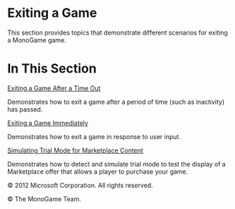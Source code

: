 

# Exiting a Game

This section provides topics that demonstrate different scenarios for exiting a MonoGame game.

# In This Section

[Exiting a Game After a Time Out](AppModel_HowTo_TimingOut.md)

Demonstrates how to exit a game after a period of time (such as inactivity) has passed.

[Exiting a Game Immediately](AppModel_HowTo_ExitNow.md)

Demonstrates how to exit a game in response to user input.

[Simulating Trial Mode for Marketplace Content](TrialModeAndMarketplace.md)

Demonstrates how to detect and simulate trial mode to test the display of a Marketplace offer that allows a player to purchase your game.

© 2012 Microsoft Corporation. All rights reserved.  

© The MonoGame Team.
